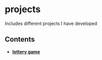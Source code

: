 # projects
Includes different projects I have developed
## Contents
* **[lottery game](Javi-py/loteriaconopciones.py)**
